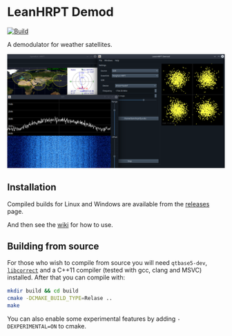 # LeanHRPT Demod

[![Build](https://github.com/Xerbo/LeanHRPT-Demod/actions/workflows/build.yml/badge.svg)](https://github.com/Xerbo/LeanHRPT-Demod/actions/workflows/build.yml)

A demodulator for weather satellites.

![Screenshot of LeanHRPT-Demod demodulating FengYun in realtime and outputting VCDUs](images/example.webp)

## Installation

Compiled builds for Linux and Windows are available from the [releases](https://github.com/Xerbo/LeanHRPT-Demod/releases) page.

And then see the [wiki](https://github.com/Xerbo/LeanHRPT-Demod/wiki) for how to use.

## Building from source

For those who wish to compile from source you will need `qtbase5-dev`, [`libcorrect`](https://github.com/quiet/libcorrect) and a C++11 compiler (tested with gcc, clang and MSVC) installed. After that you can compile with:

```sh
mkdir build && cd build
cmake -DCMAKE_BUILD_TYPE=Relase ..
make
```
You can also enable some experimental features by adding `-DEXPERIMENTAL=ON` to cmake.
